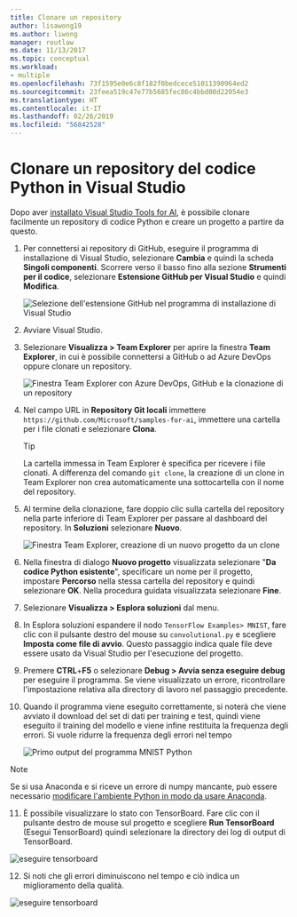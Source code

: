 ```yaml
---
title: Clonare un repository
author: lisawong19
ms.author: liwong
manager: routlaw
ms.date: 11/13/2017
ms.topic: conceptual
ms.workload:
- multiple
ms.openlocfilehash: 73f1595e0e6c8f182f0bedcece51011390964ed2
ms.sourcegitcommit: 23feea519c47e77b5685fec86c4bbd00d22054e3
ms.translationtype: HT
ms.contentlocale: it-IT
ms.lasthandoff: 02/26/2019
ms.locfileid: "56842528"
---
```

# <a name="clone-a-repository-of-python-code-in-visual-studio"></a>Clonare un repository del codice Python in Visual Studio

Dopo aver [installato Visual Studio Tools for AI](installation.md), è possibile clonare facilmente un repository di codice Python e creare un progetto a partire da questo.

1. Per connettersi ai repository di GitHub, eseguire il programma di installazione di Visual Studio, selezionare **Cambia** e quindi la scheda **Singoli componenti**. Scorrere verso il basso fino alla sezione **Strumenti per il codice**, selezionare **Estensione GitHub per Visual Studio** e quindi **Modifica**.

    ![Selezione dell'estensione GitHub nel programma di installazione di Visual Studio](media/create-project-repo/installation-github-extension.png)

2. Avviare Visual Studio.

3. Selezionare **Visualizza > Team Explorer** per aprire la finestra **Team Explorer**, in cui è possibile connettersi a GitHub o ad Azure DevOps oppure clonare un repository.

    ![Finestra Team Explorer con Azure DevOps, GitHub e la clonazione di un repository](media/create-project-repo/team-explorer-devops.png)

4. Nel campo URL in **Repository Git locali** immettere `https://github.com/Microsoft/samples-for-ai`, immettere una cartella per i file clonati e selezionare **Clona**.

    > [!Tip]
    > La cartella immessa in Team Explorer è specifica per ricevere i file clonati. A differenza del comando `git clone`, la creazione di un clone in Team Explorer non crea automaticamente una sottocartella con il nome del repository.

5. Al termine della clonazione, fare doppio clic sulla cartella del repository nella parte inferiore di Team Explorer per passare al dashboard del repository. In **Soluzioni** selezionare **Nuovo**.

    ![Finestra Team Explorer, creazione di un nuovo progetto da un clone](media/create-project-repo/team-explorer-new-project.png)

6. Nella finestra di dialogo **Nuovo progetto** visualizzata selezionare "**Da codice Python esistente**", specificare un nome per il progetto, impostare **Percorso** nella stessa cartella del repository e quindi selezionare **OK**. Nella procedura guidata visualizzata selezionare **Fine**.

7. Selezionare **Visualizza > Esplora soluzioni** dal menu.

8. In Esplora soluzioni espandere il nodo `TensorFlow Examples> MNIST`, fare clic con il pulsante destro del mouse su `convolutional.py` e scegliere **Imposta come file di avvio**. Questo passaggio indica quale file deve essere usato da Visual Studio per l'esecuzione del progetto.

9. Premere **CTRL**+**F5** o selezionare **Debug > Avvia senza eseguire debug** per eseguire il programma. Se viene visualizzato un errore, ricontrollare l'impostazione relativa alla directory di lavoro nel passaggio precedente.

10. Quando il programma viene eseguito correttamente, si noterà che viene avviato il download del set di dati per training e test, quindi viene eseguito il training del modello e viene infine restituita la frequenza degli errori. Si vuole ridurre la frequenza degli errori nel tempo

    ![Primo output del programma MNIST Python](media/create-project-repo/tensorflow-mnist-running.png)

   > [!NOTE]
   > Se si usa Anaconda e si riceve un errore di numpy mancante, può essere necessario [modificare l'ambiente Python in modo da usare Anaconda](../python/selecting-a-python-environment-for-a-project.md).

11. È possibile visualizzare lo stato con TensorBoard. Fare clic con il pulsante destro de mouse sul progetto e scegliere **Run TensorBoard** (Esegui TensorBoard) quindi selezionare la directory dei log di output di TensorBoard.

   ![eseguire tensorboard](media/create-project-repo/run-tensorboard.png)

12. Si noti che gli errori diminuiscono nel tempo e ciò indica un miglioramento della qualità.

   ![eseguire tensorboard](media/create-project-repo/tensorboard.png)
